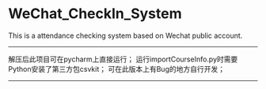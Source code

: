 # WeChat_CheckIn_System
This is a  attendance checking system based on Wechat public account.

***************************
解压后此项目可在pycharm上直接运行；
运行importCourseInfo.py时需要Python安装了第三方包csvkit；
可在此版本上有Bug的地方自行开发；
***************************
